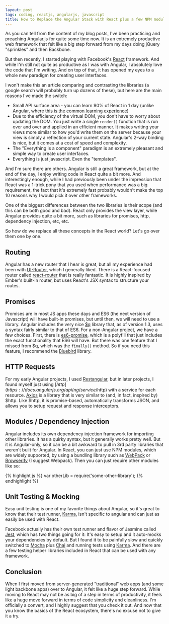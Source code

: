```yaml
---
layout: post
tags: coding, reactjs, angularjs, javascript
title: How to Replace the Angular Stack with React plus a few NPM modules
---
```


As you can tell from the content of my blog posts, I've been practicing and preaching Angular.js for quite some time now. It is an extremely productive web framework that felt like a big step forward from my days doing jQuery "sprinkles" and then Backbone.

But then recently, I started playing with Facebook's [React](https://facebook.github.io/react/) framework. And while I'm still not quite as productive as I was with Angular, I absolutely love the code that I'm writing. And on top of that, it has opened my eyes to a whole new paradigm for creating user interfaces.

<!-- more -->

I won't make this an article comparing and contrasting the libraries (a google search will probably turn up dozens of these), but here are the main reasons I've made the switch:

  * Small API surface area - you can learn 90% of React in 1 day (unlike Angular, where [this is the common learning experience](/public/img/feelings_about_angularjs_over_time.png))
  * Due to the efficiency of the virtual DOM, you don't have to worry about updating the DOM. You just write a single `render()` function that is run over and over and applied in an efficient manner. It makes writing your views more similar to how you'd write them on the server because your view is simply a reflection of your current state. Angular's 2-way binding is nice, but it comes at a cost of speed and complexity.
  * The "Everything is a component" paradigm is an extremely pleasant and simple way to create user interfaces.
  * Everything is just javascript. Even the "templates".

And I'm sure there are others. Angular is still a great framework, but at the end of the day, I enjoy writing code in React quite a bit more. And interestingly enough, while I had previously been under the impression that React was a 1-trick pony that you used when performance was a big requirement, the fact that it's extremely fast probably wouldn't make the top 10 reasons why I would pick it over other frameworks.

One of the biggest differences between the two libraries is their scope (and this can be both good and bad). React only provides the view layer, while Angular provides quite a bit more, such as libraries for promises, http, dependency injection, etc, etc.

So how do we replace all these concepts in the React world? Let's go over them one by one.

## Routing

Angular has a new router that I hear is great, but all my experience had been with [UI-Router](https://github.com/angular-ui/ui-router), which I generally liked. There is a React-focused router called [react-router](https://github.com/rackt/react-router) that is really fantastic. It is highly inspired by Ember's built-in router, but uses React's JSX syntax to structure your routes.

## Promises

Promises are in most JS apps these days and ES6 (the next version of Javascript) will have built-in promises, but until then, we will need to use a library. Angular includes the very nice [$q]() library that, as of version 1.3, uses a syntax fairly similar to that of ES6. For a non-Angular project, we have a few choices. First, there is [es6-promise](https://github.com/jakearchibald/es6-promise), which is a polyfill that just includes the exact functionality that ES6 will have. But there was one feature that I missed from $q, which was the `finally()` method. So if you need this feature, I recommend the [Bluebird](https://github.com/petkaantonov/bluebird) library.

## HTTP Requests

For my early Angular projects, I used [Restangular](https://github.com/mgonto/restangular), but in later projects, I found myself just using [$http](https://docs.angularjs.org/api/ng/service/$http) with a service for each resource. [Axios](https://github.com/mzabriskie/axios) is a library that is very similar to (and, in fact, inspired by) $http. Like $http, it is promise-based, automatically transforms JSON, and allows you to setup request and response interceptors.

## Modules / Dependency Injection

Angular includes its own dependency injection framework for importing other libraries. It has a quirky syntax, but it generally works pretty well. But it is Angular-only, so it can be a bit awkward to pull in 3rd party libraries that weren't built for Angular. In React, you can just use NPM modules, which are widely supported, by using a bundling library such as [WebPack](http://webpack.github.io/) or [Browserify](http://browserify.org/) (I suggest Webpack). Then you can just require other modules like so:

{% highlight js %}
var otherLib = require('some-other-library');
{% endhighlight %}

## Unit Testing & Mocking

Easy unit testing is one of my favorite things about Angular, so it's great to know that their test runner, [Karma](http://karma-runner.github.io/0.13/index.html), isn't specific to angular and can just as easily be used with React.

Facebook actually has their own test runner and flavor of Jasmine called [Jest](https://facebook.github.io/jest/), which has two things going for it: It's easy to setup and it auto-mocks your dependencies by default. But I found it to be painfully slow and quickly switched to [Mocha](http://mochajs.org/) plus [Chai](http://chaijs.com/) and running tests using [Karma](http://karma-runner.github.io/0.13/index.html). And there are a few testing helper libraries included in React that can be used with any framework.

## Conclusion

When I first moved from server-generated "traditional" web apps (and some light backbone apps) over to Angular, it felt like a huge step forward. While moving to React may not be as big of a step in terms of productivity, it feels like a huge move forward in terms of code simplicity and cleanliness. I'm officially a convert, and I highly suggest that you check it out. And now that you know the basics of the React ecosystem, there's no excuse not to give it a try.
